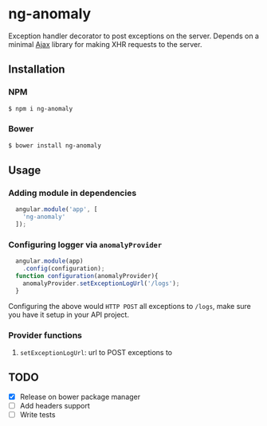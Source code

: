# ng-anomaly
Exception handler decorator to post exceptions on the server. Depends on a minimal [Ajax](https://github.com/fdaciuk/ajax) library for making XHR requests to the server.

## Installation

### NPM
```bash
$ npm i ng-anomaly
```

### Bower
```bash
$ bower install ng-anomaly
```

## Usage
### Adding module in dependencies
```javascript
  angular.module('app', [
    'ng-anomaly'
  ]);
```

### Configuring logger via `anomalyProvider`
```javascript
  angular.module(app)
    .config(configuration);
  function configuration(anomalyProvider){
    anomalyProvider.setExceptionLogUrl('/logs');
  }
```

Configuring the above would `HTTP POST` all exceptions to `/logs`, make sure you have it setup in your API project.

### Provider functions
1. `setExceptionLogUrl`: url to POST exceptions to

## TODO
- [x] Release on bower package manager
- [ ] Add headers support
- [ ] Write tests
